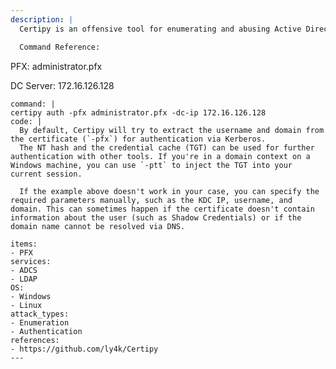 ```yaml
---
description: |
  Certipy is an offensive tool for enumerating and abusing Active Directory Certificate Services (AD CS). The find command is useful for enumerating AD CS certificate templates, certificate authorities and other configurations.

  Command Reference:
  ```
  PFX: administrator.pfx

  DC Server: 172.16.126.128
  ```
command: |
  certipy auth -pfx administrator.pfx -dc-ip 172.16.126.128
code: |
    By default, Certipy will try to extract the username and domain from the certificate (`-pfx`) for authentication via Kerberos.
    The NT hash and the credential cache (TGT) can be used for further authentication with other tools. If you're in a domain context on a Windows machine, you can use `-ptt` to inject the TGT into your current session.

    If the example above doesn't work in your case, you can specify the required parameters manually, such as the KDC IP, username, and domain. This can sometimes happen if the certificate doesn't contain information about the user (such as Shadow Credentials) or if the domain name cannot be resolved via DNS.

items:
  - PFX
services:
  - ADCS
  - LDAP
OS:
  - Windows
  - Linux
attack_types:
  - Enumeration
  - Authentication
references:
  - https://github.com/ly4k/Certipy
---
```


